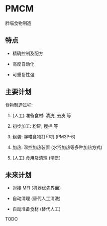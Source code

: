 # PMCM
胖喵食物制造


## 特点

+ 精确控制及配方

+ 高度自动化

+ 可重复性强


## 主要计划

食物制造过程:

1. (人工) 准备食材: 清洗, 去皮 等

2. 初步加工: 粉碎, 搅拌 等

3. 组装: 胖喵食物打印机 (PM3P-6)

4. 加热: 温控加热装置 (水浴加热等多种加热方式)

5. (人工) 食用及清理 (清洗)


## 未来计划

+ 对接 MFI (机器优先界面)

+ 自动清理 (替代人工清洗)

+ 自动准备食材 (替代人工)


TODO
